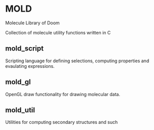 # MOLD
Molecule Library of Doom

Collection of molecule utility functions written in C

## mold_script
Scripting language for defining selections, computing properties and evaulating expressions.

## mold_gl
OpenGL draw functionality for drawing molecular data.

## mold_util
Utilities for computing secondary structures and such
